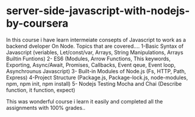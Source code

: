 # server-side-javascript-with-nodejs-by-coursera
In this course i have learn intermeiate consepts of Javascript to work as a backend dveloper On Node.
Topics that are covered....
1-Basic Syntax of Javascript (veriables, Let/const/var, Arrays, String Manipulations, Arrays Builtin Funtions)
2- ES6 (Modules, Arrow Functions, This keywords, Exporting, Async/Await, Promises, Callbacks, Event qeue, Event loop, Asynchrounus Javascript)
3- Built-in Modules of Node.js (Fs, HTTP, Path, Express)
4-Project Structure (Package.js, Package-lock.js, node-modules, npm, npm init, npm install)
5- Nodejs Testing Mocha and Chai (Describe function, it function, expect)

This was wonderful course i learn it easily and completed all the assignments with 100% grades..
